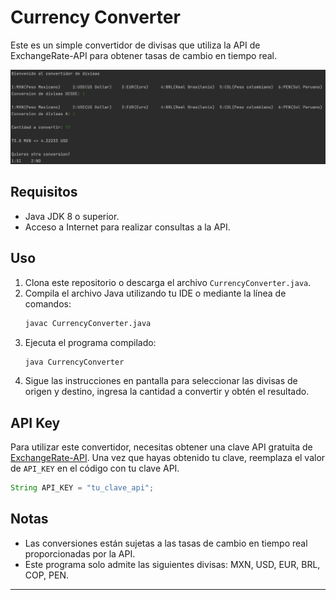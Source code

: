 # Currency Converter

Este es un simple convertidor de divisas que utiliza la API de ExchangeRate-API para obtener tasas de cambio en tiempo real.

<img src="https://github.com/fasol8/CurrencyConverterJv/blob/master/image/captura_pantalla.png" alt="Captura de pantalla del convertidor de divisas">

## Requisitos

- Java JDK 8 o superior.
- Acceso a Internet para realizar consultas a la API.

## Uso

1. Clona este repositorio o descarga el archivo `CurrencyConverter.java`.
2. Compila el archivo Java utilizando tu IDE o mediante la línea de comandos:
   ```bash
   javac CurrencyConverter.java
   ```
3. Ejecuta el programa compilado:
   ```bash
   java CurrencyConverter
   ```
4. Sigue las instrucciones en pantalla para seleccionar las divisas de origen y destino, ingresa la cantidad a convertir y obtén el resultado.

## API Key

Para utilizar este convertidor, necesitas obtener una clave API gratuita de [ExchangeRate-API](https://www.exchangerate-api.com/). Una vez que hayas obtenido tu clave, reemplaza el valor de `API_KEY` en el código con tu clave API.

```java
String API_KEY = "tu_clave_api";
```

## Notas

- Las conversiones están sujetas a las tasas de cambio en tiempo real proporcionadas por la API.
- Este programa solo admite las siguientes divisas: MXN, USD, EUR, BRL, COP, PEN.

---

